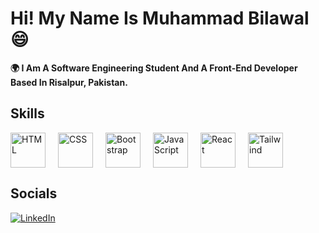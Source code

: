 # **Hi! My Name Is Muhammad Bilawal 😄**

**🌍 I Am A Software Engineering Student And A Front-End Developer Based In Risalpur, Pakistan.**

## Skills
<div style="display: flex;">
  <img src="https://skillicons.dev/icons?i=html" alt="HTML" style="height: 56px; margin-right: 20px; cursor: pointer; transition: transform 0.5s;" />
  <img src="https://skillicons.dev/icons?i=css" alt="CSS" style="height: 56px; margin-right: 20px; cursor: pointer; transition: transform 0.5s;" />
  <img src="https://skillicons.dev/icons?i=bootstrap" alt="Bootstrap" style="height: 56px; margin-right: 20px; cursor: pointer; transition: transform 0.5s;" />
  <img src="https://skillicons.dev/icons?i=js" alt="JavaScript" style="height: 56px; margin-right: 20px; cursor: pointer; transition: transform 0.5s;" />
  <img src="https://skillicons.dev/icons?i=react" alt="React" style="height: 56px; margin-right: 20px; cursor: pointer; transition: transform 0.5s;" />
  <img src="https://skillicons.dev/icons?i=tailwind" alt="Tailwind" style="height: 56px; margin-right: 20px; cursor: pointer; transition: transform 0.5s;" />
</div>

## Socials
[![LinkedIn](https://img.shields.io/badge/-LinkedIn-0A66C2?style=for-the-badge&logo=linkedin&logoColor=white)](https://www.linkedin.com/in/muhammad-bilawal-9b57872ba/)

